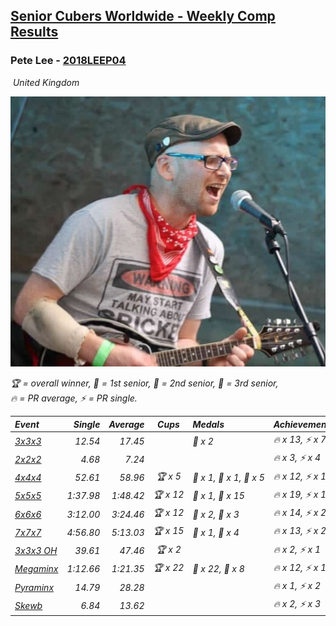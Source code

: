 <style>table {white-space: nowrap;}</style>
<link rel="stylesheet" type="text/css" href="/scw-comp/css/flags.css" />

## [Senior Cubers Worldwide - Weekly Comp Results](/scw-comp/results/)
### Pete Lee - [2018LEEP04](https://www.worldcubeassociation.org/persons/2018LEEP04)

<i class="flag flag-GB" />&nbsp;United Kingdom

![Pete Lee](1574700550.jpg)

<span style="white-space: nowrap;">🏆 = overall winner</span>, <span style="white-space: nowrap;">🥇 = 1st senior</span>, <span style="white-space: nowrap;">🥈 = 2nd senior</span>, <span style="white-space: nowrap;">🥉 = 3rd senior</span>, <span style="white-space: nowrap;">🔥 = PR average</span>, <span style="white-space: nowrap;">⚡ = PR single</span>.

| Event | Single | Average | Cups | Medals | Achievements|
| :-- | --: | --: | :--: | :-- | :-- |
| [3x3x3](333.md) | 12.54 | 17.45 |  | 🥉 x 2 | 🔥 x 13, ⚡ x 7 |
| [2x2x2](222.md) | 4.68 | 7.24 |  |  | 🔥 x 3, ⚡ x 4 |
| [4x4x4](444.md) | 52.61 | 58.96 | 🏆 x 5 | 🥇 x 1, 🥈 x 1, 🥉 x 5 | 🔥 x 12, ⚡ x 12 |
| [5x5x5](555.md) | 1:37.98 | 1:48.42 | 🏆 x 12 | 🥈 x 1, 🥉 x 15 | 🔥 x 19, ⚡ x 14 |
| [6x6x6](666.md) | 3:12.00 | 3:24.46 | 🏆 x 12 | 🥈 x 2, 🥉 x 3 | 🔥 x 14, ⚡ x 20 |
| [7x7x7](777.md) | 4:56.80 | 5:13.03 | 🏆 x 15 | 🥈 x 1, 🥉 x 4 | 🔥 x 13, ⚡ x 21 |
| [3x3x3 OH](333oh.md) | 39.61 | 47.46 | 🏆 x 2 |  | 🔥 x 2, ⚡ x 1 |
| [Megaminx](minx.md) | 1:12.66 | 1:21.35 | 🏆 x 22 | 🥇 x 22, 🥈 x 8 | 🔥 x 12, ⚡ x 11 |
| [Pyraminx](pyram.md) | 14.79 | 28.28 |  |  | 🔥 x 1, ⚡ x 2 |
| [Skewb](skewb.md) | 6.84 | 13.62 |  |  | 🔥 x 2, ⚡ x 3 |

<!-- Global site tag (gtag.js) - Google Analytics -->
<script async src="https://www.googletagmanager.com/gtag/js?id=UA-86348435-3"></script>
<script>window.dataLayer = window.dataLayer || []; function gtag() {dataLayer.push(arguments);} gtag('js', new Date()); gtag('config', 'UA-86348435-3');</script>
